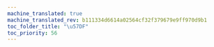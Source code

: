 ```yaml
---
machine_translated: true
machine_translated_rev: b111334d6614a02564cf32f379679e9ff970d9b1
toc_folder_title: "\u57DF"
toc_priority: 56
---
```



